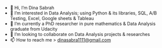 - 👋 Hi, I’m Dina Sabrah
- 👀 I’m interested in Data Analysis; using Python & its libraries, SQL, A/B Testing, Excel, Google sheets & Tableau
- 🌱 I’m currently a PhD researcher in pure mathematics & Data Analysis graduate from Udacity
- 💞️ I’m looking to collaborate on Data Analysis projects & researches
- 📫 How to reach me > dinasabra1111@gmail.com

<!---
DinaSabrah/DinaSabrah is a ✨ special ✨ repository because its `README.md` (this file) appears on your GitHub profile.
You can click the Preview link to take a look at your changes.
--->
